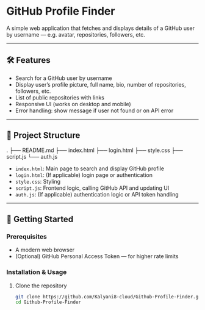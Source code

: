# GitHub Profile Finder

A simple web application that fetches and displays details of a GitHub user by username — e.g. avatar, repositories, followers, etc.

---

## 🛠️ Features

- Search for a GitHub user by username  
- Display user’s profile picture, full name, bio, number of repositories, followers, etc.  
- List of public repositories with links  
- Responsive UI (works on desktop and mobile)  
- Error handling: show message if user not found or on API error  

---

## 📁 Project Structure

.
├── README.md
├── index.html
├── login.html
├── style.css
├── script.js
└── auth.js


- `index.html`: Main page to search and display GitHub profile  
- `login.html`: (If applicable) login page or authentication  
- `style.css`: Styling  
- `script.js`: Frontend logic, calling GitHub API and updating UI  
- `auth.js`: (If applicable) authentication logic or API token handling  

---

## 🚀 Getting Started

### Prerequisites

- A modern web browser  
- (Optional) GitHub Personal Access Token — for higher rate limits  

### Installation & Usage

1. Clone the repository  
   ```bash
   git clone https://github.com/Kalyani8-cloud/Github-Profile-Finder.git
   cd Github-Profile-Finder
